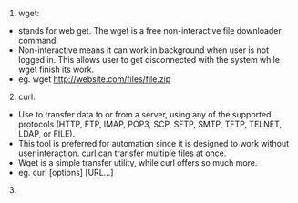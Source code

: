 1. wget: 
- stands for web get. The wget is a free non-interactive file downloader command. 
- Non-interactive means it can work in background when user is not logged in. This allows user to get disconnected with the system while wget finish its work.
- eg. wget http://website.com/files/file.zip

2. curl:
- Use to transfer data to or from a server, using any of the supported protocols (HTTP, FTP, IMAP, POP3, SCP, SFTP, SMTP, TFTP, TELNET, LDAP, or FILE).
- This tool is preferred for automation since it is designed to work without user interaction. curl can transfer multiple files at once.
- Wget is a simple transfer utility, while curl offers so much more.
- eg. curl [options] [URL...]

3. 
